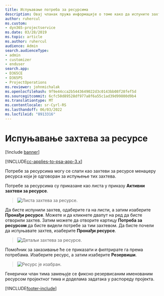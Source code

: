 ```yaml
---
title: Испуњавање потреба за ресурсима
description: Овај чланак пружа информације о томе како да испуните захтеве ресурса.
author: ruhercul
ms.custom:
- dyn365-projectservice
ms.date: 03/28/2019
ms.topic: article
ms.author: ruhercul
audience: Admin
search.audienceType:
- admin
- customizer
- enduser
search.app:
- D365CE
- D365PS
- ProjectOperations
ms.reviewer: johnmichalak
ms.openlocfilehash: 9f9e44cca2b5443649022d3c0143bb08f28fef5d
ms.sourcegitcommit: 6cfc50d89528df977a8f6a55c1ad39d99800d9b4
ms.translationtype: MT
ms.contentlocale: sr-Cyrl-RS
ms.lasthandoff: 06/03/2022
ms.locfileid: "8913316"
---
```

# <a name="fulfilling-resource-requests"></a>Испуњавање захтева за ресурсе

[!include [banner](../includes/psa-now-project-operations.md)]

[!INCLUDE[cc-applies-to-psa-app-3.x](../includes/cc-applies-to-psa-app-3x.md)]

Потребе за ресурсима могу се слати као захтеви за ресурсе менаџеру ресурса који је одговоран за испуњење тих захтева.

Потребе за ресурсима су приказане као листа у приказу **Активни захтеви за ресурсе**.

> ![Листа захтева за ресурсе.](media/Resource-Management-image59.png)

Да бисте испунили захтев, одаберите га на листи, а затим изаберите **Пронађи ресурсе**. Можете и да кликнете двапут на ред да бисте отворили захтев. Затим можете да отворите картицу **Потреба за ресурсом** да бисте видели потребе за тим захтевом. Да бисте почели да испуњавате захтев, изаберите **Пронађи ресурсе**.

> ![Детаљи захтева за ресурсе.](media/Resource-Management-image60.png)

Помоћник за заказивање ће се приказати и филтрирате га према потребама. Изаберите ресурс, а затим изаберите **Резервиши**.

> ![Ресурс је изабран.](media/Resource-Management-image61.png)

Генерички члан тима замењује се фиксно резервисаним именованим ресурсом пројектног тима и доделама задатака у распореду пројекта.


[!INCLUDE[footer-include](../includes/footer-banner.md)]
